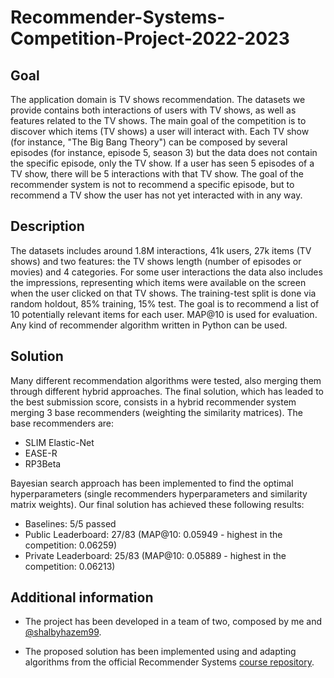 # Recommender-Systems-Competition-Project-2022-2023

## Goal

The application domain is TV shows recommendation. The datasets we provide contains both interactions of users with TV shows, as well as features related to the TV shows. The main goal of the competition is to discover which items (TV shows) a user will interact with.
Each TV show (for instance, "The Big Bang Theory") can be composed by several episodes (for instance, episode 5, season 3) but the data does not contain the specific episode, only the TV show. If a user has seen 5 episodes of a TV show, there will be 5 interactions with that TV show. The goal of the recommender system is not to recommend a specific episode, but to recommend a TV show the user has not yet interacted with in any way.

## Description

The datasets includes around 1.8M interactions, 41k users, 27k items (TV shows) and two features: the TV shows length (number of episodes or movies) and 4 categories. For some user interactions the data also includes the impressions, representing which items were available on the screen when the user clicked on that TV shows.
The training-test split is done via random holdout, 85% training, 15% test.
The goal is to recommend a list of 10 potentially relevant items for each user. MAP@10 is used for evaluation. Any kind of recommender algorithm written in Python can be used.

## Solution

Many different recommendation algorithms were tested, also merging them through different hybrid approaches. The final solution, which has leaded to the best submission score, consists in a hybrid recommender system merging 3 base recommenders (weighting the similarity matrices). The base recommenders are:

* SLIM Elastic-Net
* EASE-R
* RP3Beta

Bayesian search approach has been implemented to find the optimal hyperparameters (single recommenders hyperparameters and similarity matrix weights). Our final solution has achieved these following results:

* Baselines: 5/5 passed
* Public Leaderboard: 27/83 (MAP@10: 0.05949 - highest in the competition: 0.06259)
* Private Leaderboard: 25/83 (MAP@10: 0.05889 - highest in the competition: 0.06213)

## Additional information

* The project has been developed in a team of two, composed by me and [@shalbyhazem99](https://github.com/shalbyhazem99).

* The proposed solution has been implemented using and adapting algorithms from the official Recommender Systems [course repository](https://github.com/MaurizioFD/RecSys_Course_AT_PoliMi).

